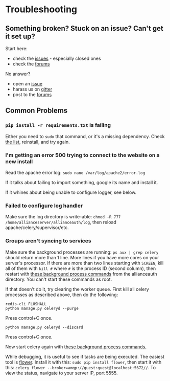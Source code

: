# Troubleshooting

## Something broken? Stuck on an issue? Can't get it set up?

Start here:
 - check the [issues](https://github.com/R4stl1n/allianceauth/issues?utf8=%E2%9C%93&q=is%3Aissue) - especially closed ones
 - check the [forums](https://forums.eveonline.com/default.aspx?g=posts&t=383030)

No answer?
 - open an [issue](https://github.com/R4stl1n/allianceauth/issues)
 - harass us on [gitter](https://gitter.im/R4stl1n/allianceauth)
 - post to the [forums](https://forums.eveonline.com/default.aspx?g=posts&t=383030)

## Common Problems

### `pip install -r requirements.txt` is failing

Either you need to `sudo` that command, or it's a missing dependency. Check [the list](../installation/auth/dependencies.md), reinstall, and try again.

### I'm getting an error 500 trying to connect to the website on a new install

Read the apache error log: `sudo nano /var/log/apache2/error.log`

If it talks about failing to import something, google its name and install it.

If it whines about being unable to configure logger, see below. 

### Failed to configure log handler

Make sure the log directory is write-able: `chmod -R 777 /home/allianceserver/allianceauth/log`, then reload apache/celery/supervisor/etc.

### Groups aren't syncing to services

Make sure the background processes are running: `ps aux | grep celery` should return more than 1 line. More lines if you have more cores on your server's processor. If there are more than two lines starting with `SCREEN`, kill all of them with `kill #` where `#` is the process ID (second column), then restart with [these background process commands](../installation/auth/quickstart.md) from the allianceauth directory. You can't start these commands as root.

If that doesn't do it, try clearing the worker queue. First kill all celery processes as described above, then do the following:

    redis-cli FLUSHALL
    python manage.py celeryd --purge

Press control+C once.

    python manage.py celeryd --discard

Press control+C once.

Now start celery again with [these background process commands.](../installation/auth/quickstart.md)

While debugging, it is useful to see if tasks are being executed. The easiest tool is [flower](http://flower.readthedocs.io/). Install it with this: `sudo pip install flower`, then start it with this: `celery flower --broker=amqp://guest:guest@localhost:5672//`. To view the status, navigate to your server IP, port 5555.
